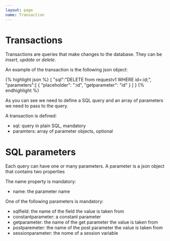 ```yaml
---
layout: page
name: Transaction
---
```


# Transactions

Transactions are queries that make changes to the database. They can be *insert*, *update* or *delete*.

An example of the transaction is the following json object:

{% highlight json %}
{
  "sql":"DELETE from requestv1 WHERE id=:id;",
  "parameters":[
    { "placeholder": ":id", "getparameter": "id" }
  ]
}
{% endhighlight %}

As you can see we need to define a SQL query and an array of parameters we need to pass to the query.

A transaction is defined:

* sql: query in plain SQL, mandatory
* paramters: array of parameter objects, optional

# SQL parameters

Each query can have one or many parameters.
A parameter is a json object that contains two properties

The name property is mandatory:

* name: the parameter name

One of the following parameters is mandatory:

* sqlfield: the name of the field the value is taken from
* constantparameter: a constant parameter
* getparameter: the name of the get parameter the value is taken from
* postparemeter: the name of the post parameter the value is taken from
* sessionparameter: the nome of a session variable

